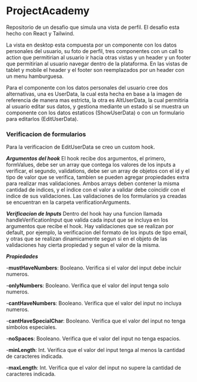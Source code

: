 # ProjectAcademy

Repositorio de un desafio que simula una vista de perfil. El desafio esta hecho con React y Tailwind.

La vista en desktop esta compuesta por un componente con los datos personales del usuario, su foto de perfil, tres componentes con un call to action que permitirian al usuario ir hacia otras vistas y un header y un footer que permitirian al usuario navegar dentro de la plataforma.
En las vistas de tablet y mobile el header y el footer son reemplazados por un header con un menu hamburguesa.

Para el componente con los datos personales del usuario cree dos alternativas, una es UserData, la cual esta hecha en base a la imagen de referencia de manera mas estricta, la otra es AltUserData, la cual permitiria al usuario editar sus datos, y gestiona mediante un estado si se muestra un componente con los datos estaticos (ShowUserData) o con un formulario para editarlos (EditUserData).

### Verificacion de formularios

Para la verificacion de EditUserData se creo un custom hook.

**_Argumentos del hook_** El hook recibe dos argumentos, el primero, formValues, debe ser un array que contega los valores de los inputs a verificar, el segundo, validations, debe ser un array de objetos con el id y el tipo de valor que se verifica, tambien se pueden agregar propiedades extra para realizar mas validaciones.
Ambos arrays deben contener la misma cantidad de indices, y el indice con el valor a validar debe coincidir con el indice de sus validaciones.
Las validaciones de los formularios ya creadas se encuentran en la carpeta verificationArguments.

**_Verificacion de Inputs_** Dentro del hook hay una funcion llamada handleVerificationInput que valida cada input que se incluya en los argumentos que recibe el hook. Hay validaciones que se realizan por default, por ejemplo, la verificacion del formato de los inputs de tipo email, y otras que se realizan dinamicamente segun si en el objeto de las validaciones hay cierta propiedad y segun el valor de la misma.

**_Propiedades_**

-**mustHaveNumbers**: Booleano. Verifica si el valor del input debe incluir numeros.

-**onlyNumbers**: Booleano. Verifica que el valor del input tenga solo numeros.

-**cantHaveNumbers**: Booleano. Verifica que el valor del input no incluya numeros.

-**cantHaveSpecialChar**: Booleano. Verifica que el valor del input no tenga simbolos especiales.

-**noSpaces**: Booleano. Verifica que el valor del input no tenga espacios.

-**minLength**: Int. Verifica que el valor del input tenga al menos la cantidad de caracteres indicada.

-**maxLength**: Int. Verifica que el valor del input no supere la cantidad de caracteres indicada.
